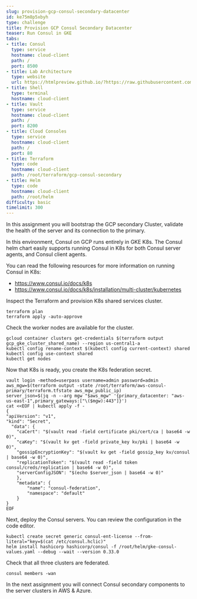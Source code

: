 ```yaml
---
slug: provision-gcp-consul-secondary-datacenter
id: ke75m8p5xbyh
type: challenge
title: Provision GCP Consul Secondary Datacenter
teaser: Run Consul in GKE
tabs:
- title: Consul
  type: service
  hostname: cloud-client
  path: /
  port: 8500
- title: Lab Architecture
  type: website
  url: https://htmlpreview.github.io/?https://raw.githubusercontent.com/hashicorp/field-workshops-consul/blob/master/instruqt-tracks/multi-cloud-service-networking-with-consul/assets/diagrams/diagrams.html
- title: Shell
  type: terminal
  hostname: cloud-client
- title: Vault
  type: service
  hostname: cloud-client
  path: /
  port: 8200
- title: Cloud Consoles
  type: service
  hostname: cloud-client
  path: /
  port: 80
- title: Terraform
  type: code
  hostname: cloud-client
  path: /root/terraform/gcp-consul-secondary
- title: Helm
  type: code
  hostname: cloud-client
  path: /root/helm
difficulty: basic
timelimit: 300
---
```

In this assignment you will bootstrap the GCP secondary Cluster, validate the health of the server and its connection to the primary. <br>

In this environment, Consul on GCP runs entirely in GKE K8s. The Consul helm chart easily supports running Consul in K8s for both Consul server agents, and Consul client agents. <br>

You can read the following resources for more information on running Consul in K8s: <br>
  * https://www.consul.io/docs/k8s
  * https://www.consul.io/docs/k8s/installation/multi-cluster/kubernetes

Inspect the Terraform and provision K8s shared services cluster. <br>

```
terraform plan
terraform apply -auto-approve
```

Check the worker nodes are available for the cluster. <br>

```
gcloud container clusters get-credentials $(terraform output gcp_gke_cluster_shared_name) --region us-central1-a
kubectl config rename-context $(kubectl config current-context) shared
kubectl config use-context shared
kubectl get nodes
```

Now that K8s is ready, you create the K8s federation secret.

```
vault login -method=userpass username=admin password=admin
aws_mgw=$(terraform output -state /root/terraform/aws-consul-primary/terraform.tfstate aws_mgw_public_ip)
server_json=$(jq -n --arg mgw "$aws_mgw" '{primary_datacenter: "aws-us-east-1",primary_gateways:["\($mgw):443"]}')
cat <<EOF | kubectl apply -f -
{
"apiVersion": "v1",
"kind": "Secret",
  "data": {
    "caCert": "$(vault read -field certificate pki/cert/ca | base64 -w 0)",
    "caKey": "$(vault kv get -field private_key kv/pki | base64 -w 0)",
    "gossipEncryptionKey": "$(vault kv get -field gossip_key kv/consul | base64 -w 0)",
    "replicationToken": "$(vault read -field token consul/creds/replication | base64 -w 0)",
    "serverConfigJSON": "$(echo $server_json | base64 -w 0)"
    },
    "metadata": {
        "name": "consul-federation",
        "namespace": "default"
    }
}
EOF
```

Next, deploy the Consul servers. You can review the configuration in the code editor.

```
kubectl create secret generic consul-ent-license --from-literal="key=$(cat /etc/consul.hclic)"
helm install hashicorp hashicorp/consul -f /root/helm/gke-consul-values.yaml --debug --wait --version 0.33.0
```

Check that all three clusters are federated.

```
consul members -wan
```

In the next assignment you will connect Consul secondary components to the server clusters in AWS & Azure.
